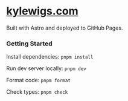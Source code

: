 # [kylewigs.com](https://kylewigs.com)

Built with Astro and deployed to GitHub Pages.

### Getting Started

Install dependencies: `pnpm install`

Run dev server locally: `pnpm dev`

Format code: `pnpm format`

Check types: `pnpm check`
